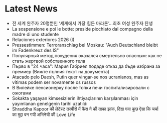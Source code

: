 # Latest News
-  전 세계 완주자 20명뿐인 ‘세계에서 가장 힘든 마라톤’…최초 여성 완주자 탄생
-  La sospensione e poi le botte: preside picchiato dal compagno della madre di uno studente
-  Relaciones exteriores 2026 (I)
-  Pressestimmen: Terroranschlag bei Moskau: "Auch Deutschland bleibt im Fadenkreuz des IS"
-  Популярный метод похудения оказался смертельно опасным: как не стать жертвой собственного тела
-  Първо в "24 часа": Мария Габриел подаде отказ да бъде избрана за премиер (Вижте пълния текст на документа)
-  Atacado pelo Daesh, Putin quer vingar-se nos ucranianos, mas as vítimas podem ser novamente os russos
-  В Вилейке пенсионерку после топки печи госпитализировали с ожогами
-  Sokakta yaşayan kimsesizlerin ihtiyaçlarının karşılanması için yayımlanan genelgenin tarihi uzatıldı
-  Shraddha Kapoor की लेटेस्ट तस्वीरों में फैंस ने की ताका झांक, दिख गया कुछ ऐसा कि चर्चा का मुद्दा बन गयी अभिनेत्री की Love Life
